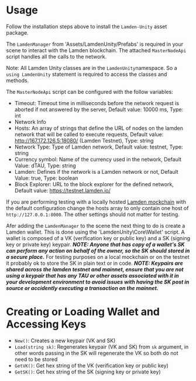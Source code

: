 
# Usage
Follow the installation steps above to install the `Lamden-Unity` asset package.

The `LamdenManager` from 'Assets/LamdenUnity/Prefabs' is required in your scene to interact with the Lamden blockchain.  The attached `MasterNodeApi` script handles all the calls to the network. 

Note: All Lamden Unity classes are in the `LamdenUnity`namespace.  So a `using LamdenUnity` statement is required to access the classes and methods.

The `MasterNodeApi` script can be configured with the follow variables:

* Timeout:  Timeout time in milliseconds before the network request is aborted if not answered by the server, Default value: 10000 ms, Type: int
* Network Info
* Hosts: An array of strings that define the URL of nodes on the lamden network that will be called to execute requests, Default value: http://167.172.126.5:18080/ (Lamden Testnet), Type: string
* Network Type: Type of Lamden network, Default value: testnet, Type: string
* Currency symbol: Name of the currency used in the network, Default Value: dTAU, Type: string
* Lamden: Defines if the network is a Lamden network or not, Default Value: true, Type: boolean
* Block Explorer: URL to the block explorer for the defined network, Default value: https://testnet.lamden.io/

If you are performing testing with a locally hosted [Lamden mockchain](https://github.com/Lamden/mockchain) with the default configuration change the hosts array to only contain one host of `http://127.0.0.1:8000`.  The other settings should not matter for testing.

Afer adding the `LamdenManager` to the scene the next thing to do is create a Lamden wallet.  This is done using the 'LamdenUnity\Core\Wallet' script.  A wallet is composed of a VK (verification key or public key) and a SK (signing key or private key) keypair.  ***NOTE: Anyone that has copy of a wallet's SK can perform any action on behalf of the owner, so the SK should stored in a secure place.*** For testing purposes on a local mockchain or on the testnet it probably ok to store the SK in plain text or in code. ***NOTE: Keypairs are shared across the lamden testnet and mainnet, ensure that you are not using a keypair that has any TAU or other assets associated with it in your development environment to avoid issues with having the SK post in source or accidently executing a transaction on the mainnet.***

# Creating or Loading Wallet and Accessing Keys
* `New()`: Creates a new keypair (VK and SK)
* `Load(string sk)`: Regenerates keypair (VK and SK) from `sk` argument, in other words passing in the SK will regenerate the VK so both do not need to be stored
* `GetVK()`: Get hex string of the VK (verification key or public key) 
* `GetSK()`: Get hex string of the SK (signing key or private key)

